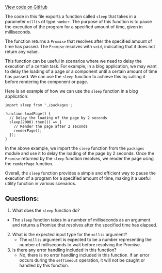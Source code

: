 [View code on GitHub](https://github.com/gaerongsalon/blog/utils/lib/sleep.ts)

The code in this file exports a function called `sleep` that takes in a parameter `millis` of type `number`. The purpose of this function is to pause the execution of the program for a specified amount of time, given in milliseconds. 

The function returns a `Promise` that resolves after the specified amount of time has passed. The `Promise` resolves with `void`, indicating that it does not return any value. 

This function can be useful in scenarios where we need to delay the execution of a certain task. For example, in a blog application, we may want to delay the loading of a page or a component until a certain amount of time has passed. We can use the `sleep` function to achieve this by calling it before rendering the component or page. 

Here is an example of how we can use the `sleep` function in a blog application:

```
import sleep from './packages';

function loadPage() {
  // Delay the loading of the page by 2 seconds
  sleep(2000).then(() => {
    // Render the page after 2 seconds
    renderPage();
  });
}
```

In the above example, we import the `sleep` function from the `packages` module and use it to delay the loading of the page by 2 seconds. Once the `Promise` returned by the `sleep` function resolves, we render the page using the `renderPage` function. 

Overall, the `sleep` function provides a simple and efficient way to pause the execution of a program for a specified amount of time, making it a useful utility function in various scenarios.
## Questions: 
 1. What does the `sleep` function do?
   - The `sleep` function takes in a number of milliseconds as an argument and returns a Promise that resolves after the specified time has elapsed.
2. What is the expected input type for the `millis` argument?
   - The `millis` argument is expected to be a number representing the number of milliseconds to wait before resolving the Promise.
3. Is there any error handling included in this function?
   - No, there is no error handling included in this function. If an error occurs during the `setTimeout` operation, it will not be caught or handled by this function.